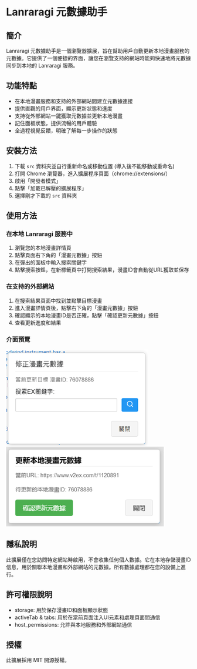 ﻿# Lanraragi 元數據助手

## 簡介

Lanraragi 元數據助手是一個瀏覽器擴展，旨在幫助用戶自動更新本地漫畫服務的元數據。它提供了一個便捷的界面，讓您在瀏覽支持的網站時能夠快速地將元數據同步到本地的 Lanraragi 服務。

## 功能特點

- 在本地漫畫服務和支持的外部網站間建立元數據連接
- 提供直觀的用戶界面，顯示更新狀態和進度
- 支持從外部網站一鍵獲取元數據並更新本地漫畫
- 記住面板狀態，提供流暢的用戶體驗
- 全過程視覺反饋，明確了解每一步操作的狀態

## 安裝方法

1. 下載 `src` 資料夾並自行重新命名或移動位置 (導入後不能移動或重命名)
2. 打開 Chrome 瀏覽器，進入擴展程序頁面（chrome://extensions/）
3. 啟用「開發者模式」
4. 點擊「加載已解壓的擴展程序」
5. 選擇剛才下載的 `src` 資料夾

## 使用方法

### 在本地 Lanraragi 服務中

1. 瀏覽您的本地漫畫詳情頁
2. 點擊頁面右下角的「漫畫元數據」按鈕
3. 在彈出的面板中輸入搜索關鍵字
4. 點擊搜索按鈕，在新標籤頁中打開搜索結果，漫畫ID會自動從URL獲取並保存

### 在支持的外部網站

1. 在搜索結果頁面中找到並點擊目標漫畫
2. 進入漫畫詳情頁後，點擊右下角的「漫畫元數據」按鈕
3. 確認顯示的本地漫畫ID是否正確，點擊「確認更新元數據」按鈕
4. 查看更新進度和結果

### 介面預覽

![screen1.png](screen1.png)
![screen1.png](screen2.png)

## 隱私說明

此擴展僅在您訪問特定網站時啟用，不會收集任何個人數據。它在本地存儲漫畫ID信息，用於關聯本地漫畫和外部網站的元數據。所有數據處理都在您的設備上進行。

## 許可權限說明

- storage: 用於保存漫畫ID和面板顯示狀態
- activeTab & tabs: 用於在當前頁面注入UI元素和處理頁面間通信
- host_permissions: 允許與本地服務和外部網站通信

## 授權

此擴展採用 MIT 開源授權。
